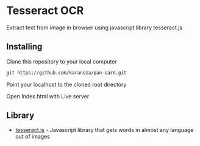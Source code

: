 # Tesseract OCR

Extract text from image in browser using javascript library tesseract.js

## Installing

Clone this repository to your local computer

```bash
git https://github.com/karanoza/pan-card.git
```

Point your localhost to the cloned root directory

Open Index.html with Live server

## Library

- [tesseract.js](https://github.com/naptha/tesseract.js) - Javascript library that gets words in almost any language out of images
